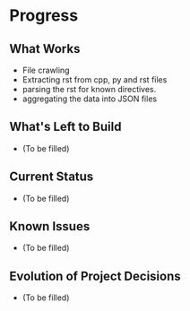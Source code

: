 # Progress

## What Works

- File crawling
- Extracting rst from cpp, py and rst files
- parsing the rst for known directives.
- aggregating the data into JSON files

## What's Left to Build

- (To be filled)

## Current Status

- (To be filled)

## Known Issues

- (To be filled)

## Evolution of Project Decisions

- (To be filled)
